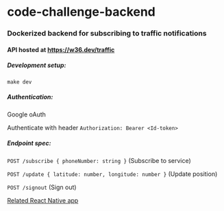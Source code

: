 # code-challenge-backend

### Dockerized backend for subscribing to traffic notifications

#### API hosted at https://w36.dev/traffic

##### Development setup:

`make dev`

##### Authentication:

Google oAuth

Authenticate with header `Authorization: Bearer <Id-token>`

##### Endpoint spec:

`POST /subscribe { phoneNumber: string }` (Subscribe to service)

`POST /update { latitude: number, longitude: number }` (Update position)

`POST /signout` (Sign out)

[Related React Native app](https://github.com/kresdl/code-challenge-frontend)
